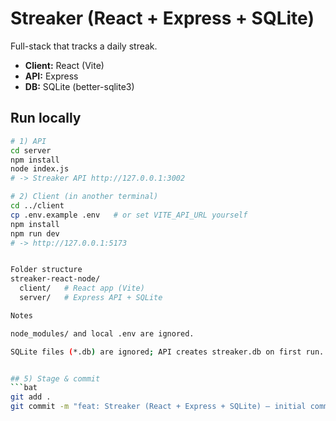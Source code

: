 # Streaker (React + Express + SQLite)

Full-stack that tracks a daily streak.

- **Client:** React (Vite)
- **API:** Express
- **DB:** SQLite (better-sqlite3)

## Run locally

```bash
# 1) API
cd server
npm install
node index.js
# -> Streaker API http://127.0.0.1:3002

# 2) Client (in another terminal)
cd ../client
cp .env.example .env   # or set VITE_API_URL yourself
npm install
npm run dev
# -> http://127.0.0.1:5173


Folder structure
streaker-react-node/
  client/   # React app (Vite)
  server/   # Express API + SQLite

Notes

node_modules/ and local .env are ignored.

SQLite files (*.db) are ignored; API creates streaker.db on first run.


## 5) Stage & commit
```bat
git add .
git commit -m "feat: Streaker (React + Express + SQLite) – initial commit"
